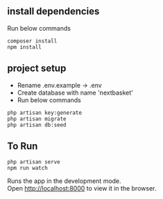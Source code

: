 ## install dependencies

Run below commands

```
composer install
npm install
```

## project setup

-   Rename .env.example -> .env
-   Create database with name 'nextbasket'
-   Run below commands

```
php artisan key:generate
php artisan migrate
php artisan db:seed
```

## To Run

```
php artisan serve
npm run watch
```

Runs the app in the development mode.\
Open [http://localhost:8000](http://localhost:8000) to view it in the browser.